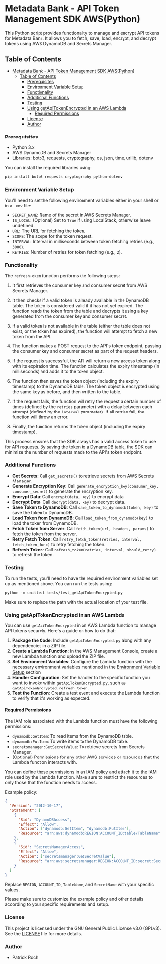 
# Metadata Bank - API Token Management SDK AWS(Python)

This Python script provides functionality to manage and encrypt API tokens for Metadata Bank. It allows you to fetch, save, load, encrypt, and decrypt tokens using AWS DynamoDB and Secrets Manager.

## Table of Contents

- [Metadata Bank - API Token Management SDK AWS(Python)](#metadata-bank---api-token-management-sdk-awspython)
  - [Table of Contents](#table-of-contents)
    - [Prerequisites](#prerequisites)
    - [Environment Variable Setup](#environment-variable-setup)
    - [Functionality](#functionality)
    - [Additional Functions](#additional-functions)
    - [Testing](#testing)
    - [Using getApiTokenEncrypted in an AWS Lambda](#using-getapitokenencrypted-in-an-aws-lambda)
      - [Required Permissions](#required-permissions)
    - [License](#license)
    - [Author](#author)

### Prerequisites

- Python 3.x
- AWS DynamoDB and Secrets Manager
- Libraries: boto3, requests, cryptography, os, json, time, urllib, dotenv

You can install the required libraries using:

```bash
pip install boto3 requests cryptography python-dotenv
```

### Environment Variable Setup

You'll need to set the following environment variables either in your shell or in a `.env` file:

- `SECRET_NAME`: Name of the secret in AWS Secrets Manager.
- `IS_LOCAL`: (Optional) Set to `True` if using LocalStack, otherwise leave undefined.
- `URL`: The URL for fetching the token.
- `SCOPE`: The scope for the token request.
- `INTERVAL`: Interval in milliseconds between token fetching retries (e.g., `3000`).
- `RETRIES`: Number of retries for token fetching (e.g., `2`).

### Functionality

The `refreshToken` function performs the following steps:

1. It first retrieves the consumer key and consumer secret from AWS Secrets Manager.

2. It then checks if a valid token is already available in the DynamoDB table. The token is considered valid if it has not yet expired. The function reads the token from the table and decrypts it using a key generated from the consumer key and consumer secret.

3. If a valid token is not available in the table (either the table does not exist, or the token has expired), the function will attempt to fetch a new token from the API.

4. The function makes a POST request to the API's token endpoint, passing the consumer key and consumer secret as part of the request headers.

5. If the request is successful, the API will return a new access token along with its expiration time. The function calculates the expiry timestamp (in milliseconds) and adds it to the token object.

6. The function then saves the token object (including the expiry timestamp) to the DynamoDB table. The token object is encrypted using the same key as before, and then written to the table.

7. If the request fails, the function will retry the request a certain number of times (defined by the `retries` parameter) with a delay between each attempt (defined by the `interval` parameter). If all retries fail, the function will throw an error.

8. Finally, the function returns the token object (including the expiry timestamp).

This process ensures that the SDK always has a valid access token to use for API requests. By saving the token to a DynamoDB table, the SDK can minimize the number of requests made to the API's token endpoint.

### Additional Functions

- **Get Secrets**: Call `get_secrets()` to retrieve secrets from AWS Secrets Manager.
- **Generate Encryption Key**: Call `generate_encryption_key(consumer_key, consumer_secret)` to generate the encryption key.
- **Encrypt Data**: Call `encrypt(data, key)` to encrypt data.
- **Decrypt Data**: Call `decrypt(data, key)` to decrypt data.
- **Save Token to DynamoDB**: Call `save_token_to_dynamodb(token, key)` to save the token to DynamoDB.
- **Load Token from DynamoDB**: Call `load_token_from_dynamodb(key)` to load the token from DynamoDB.
- **Fetch Token from Server**: Call `fetch_token(url, headers, params)` to fetch the token from the server.
- **Retry Fetch Token**: Call `retry_fetch_token(retries, interval, fetch_token_func)` to retry fetching the token.
- **Refresh Token**: Call `refresh_token(retries, interval, should_retry)` to refresh the token.

### Testing

To run the tests, you'll need to have the required environment variables set up as mentioned above. You can run the tests using:

```shell
python -m unittest tests/test_getApiTokenEncrypted.py
```

Make sure to replace the path with the actual location of your test file.

### Using getApiTokenEncrypted in an AWS Lambda

You can use `getApiTokenEncrypted` in an AWS Lambda function to manage API tokens securely. Here's a guide on how to do that:

1. **Package the Code**: Include `getApiTokenEncrypted.py` along with any dependencies in a ZIP file.
2. **Create a Lambda Function**: In the AWS Management Console, create a new Lambda function and upload the ZIP file.
3. **Set Environment Variables**: Configure the Lambda function with the necessary environment variables mentioned in the [Environment Variable Setup](#environment-variable-setup) section.
4. **Handler Configuration**: Set the handler to the specific function you want to invoke within `getApiTokenEncrypted.py`, such as `getApiTokenEncrypted.refresh_token`.
5. **Test the Function**: Create a test event and execute the Lambda function to verify that it's working as expected.

#### Required Permissions

The IAM role associated with the Lambda function must have the following permissions:

- `dynamodb:GetItem`: To read items from the DynamoDB table.
- `dynamodb:PutItem`: To write items to the DynamoDB table.
- `secretsmanager:GetSecretValue`: To retrieve secrets from Secrets Manager.
- (Optional) Permissions for any other AWS services or resources that the Lambda function interacts with.

You can define these permissions in an IAM policy and attach it to the IAM role used by the Lambda function. Make sure to restrict the resources to only those that the function needs to access.

Example policy:

```json
{
  "Version": "2012-10-17",
  "Statement": [
    {
      "Sid": "DynamoDBAccess",
      "Effect": "Allow",
      "Action": ["dynamodb:GetItem", "dynamodb:PutItem"],
      "Resource": "arn:aws:dynamodb:REGION:ACCOUNT_ID:table/TableName"
    },
    {
      "Sid": "SecretsManagerAccess",
      "Effect": "Allow",
      "Action": ["secretsmanager:GetSecretValue"],
      "Resource": "arn:aws:secretsmanager:REGION:ACCOUNT_ID:secret:SecretName"
    }
  ]
}
```

Replace `REGION`, `ACCOUNT_ID`, `TableName`, and `SecretName` with your specific values.

Please make sure to customize the example policy and other details according to your specific requirements and setup.

### License

This project is licensed under the GNU General Public License v3.0 (GPLv3). See the [LICENSE](./LICENSE.txt) file for more details.

### Author

- Patrick Roch
